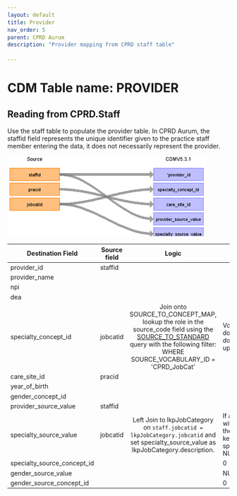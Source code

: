 ```yaml
---
layout: default
title: Provider
nav_order: 5
parent: CPRD Aurum
description: "Provider mapping from CPRD staff table"

---
```


# CDM Table name: PROVIDER

## Reading from CPRD.Staff

Use the staff table to populate the provider table. In CPRD Aurum, the staffid field represents the unique identifier given to the practice staff member entering the data, it does not necessarily represent the provider.  

![](images/provider.png)

| Destination Field | Source field | Logic | Comment field |
| --- | --- | :---: | --- |
| provider_id | staffid |  |  |
| provider_name |  |  |  |
| npi |  |  |  |
| dea |  |  |  |
| specialty_concept_id | jobcatid | Join onto SOURCE_TO_CONCEPT_MAP, lookup the role in the source_code field using the [SOURCE_TO_STANDARD](https://github.com/OHDSI/ETL-LambdaBuilder/blob/master/docs/Standard%20Queries/SOURCE_TO_STANDARD.sql) query with the following filter:    WHERE SOURCE_VOCABULARY_ID = 'CPRD_JobCat'| Vocabulary located in docs folder at path docs/CPRD_Aurum/vocab updates |
| care_site_id | pracid |  |  |
| year_of_birth |  |  |  |
| gender_concept_id |  |  |  |
| provider_source_value | staffid |  |  |
| specialty_source_value | jobcatid | Left Join to lkpJobCategory on `staff.jobcatid = lkpJobCategory.jobcatid` and set specialty_source_value as lkpJobCategory.description. | If a staffed has a jobcatid without a description in the lkpJobCategory table, keep them and set specialty_source_value to NULL|
| specialty_source_concept_id |  |  | 0 |
| gender_source_value |  |  | NULL |
| gender_source_concept_id |  |  | 0 |
